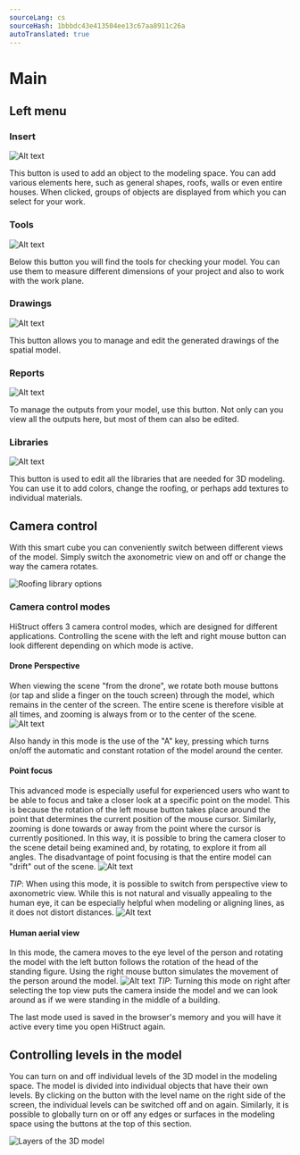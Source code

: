 ```yaml
---
sourceLang: cs
sourceHash: 1bbbdc43e413504ee13c67aa8911c26a
autoTranslated: true
---
```


# Main

## Left menu
### Insert
![Alt text](img/insertButton.png)

This button is used to add an object to the modeling space. You can add various elements here, such as general shapes, roofs, walls or even entire houses. When clicked, groups of objects are displayed from which you can select for your work.

### Tools
![Alt text](img/toolsButton.png)

Below this button you will find the tools for checking your model. You can use them to measure different dimensions of your project and also to work with the work plane.

### Drawings
![Alt text](img/drawingsButton.png)

This button allows you to manage and edit the generated drawings of the spatial model.


### Reports
![Alt text](img/reportsButton.png)

To manage the outputs from your model, use this button. Not only can you view all the outputs here, but most of them can also be edited.

### Libraries
![Alt text](img/librariesButton.png)

This button is used to edit all the libraries that are needed for 3D modeling. You can use it to add colors, change the roofing, or perhaps add textures to individual materials.

## Camera control
With this smart cube you can conveniently switch between different views of the model. Simply switch the axonometric view on and off or change the way the camera rotates.

![Roofing library options](img/viewCamera.gif)

### Camera control modes
HiStruct offers 3 camera control modes, which are designed for different applications. Controlling the scene with the left and right mouse button can look different depending on which mode is active.

#### Drone Perspective
When viewing the scene "from the drone", we rotate both mouse buttons (or tap and slide a finger on the touch screen) through the model, which remains in the center of the screen. The entire scene is therefore visible at all times, and zooming is always from or to the center of the scene.
![Alt text](img/CameraRooferDrone.png)

Also handy in this mode is the use of the "A" key, pressing which turns on/off the automatic and constant rotation of the model around the center.

#### Point focus
This advanced mode is especially useful for experienced users who want to be able to focus and take a closer look at a specific point on the model. This is because the rotation of the left mouse button takes place around the point that determines the current position of the mouse cursor. Similarly, zooming is done towards or away from the point where the cursor is currently positioned. In this way, it is possible to bring the camera closer to the scene detail being examined and, by rotating, to explore it from all angles. The disadvantage of point focusing is that the entire model can "drift" out of the scene.
![Alt text](img/CameraRooferGeek.png)

_TIP_: When using this mode, it is possible to switch from perspective view to axonometric view. While this is not natural and visually appealing to the human eye, it can be especially helpful when modeling or aligning lines, as it does not distort distances.
![Alt text](img/CameraRooferAxo.png)

#### Human aerial view
In this mode, the camera moves to the eye level of the person and rotating the model with the left button follows the rotation of the head of the standing figure. Using the right mouse button simulates the movement of the person around the model.
![Alt text](img/CameraRooferPerson.png)
_TIP_: Turning this mode on right after selecting the top view puts the camera inside the model and we can look around as if we were standing in the middle of a building.

The last mode used is saved in the browser's memory and you will have it active every time you open HiStruct again.

## Controlling levels in the model

You can turn on and off individual levels of the 3D model in the modeling space. The model is divided into individual objects that have their own levels. By clicking on the button with the level name on the right side of the screen, the individual levels can be switched off and on again. Similarly, it is possible to globally turn on or off any edges or surfaces in the modeling space using the buttons at the top of this section.


![Layers of the 3D model](img/layersModel.gif)
